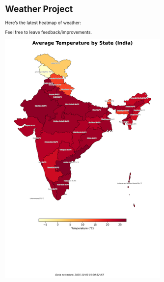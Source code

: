 # Weather Project

Here’s the latest heatmap of weather:

Feel free to leave feedback/improvements.

![India Heatmap](docs/assets/india_heatmap.png?v=DED9E2)
